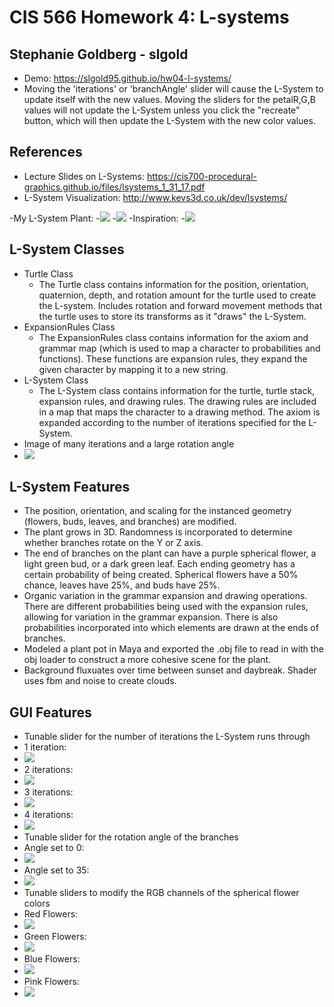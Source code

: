 # CIS 566 Homework 4: L-systems

## Stephanie Goldberg - slgold
- Demo: https://slgold95.github.io/hw04-l-systems/
- Moving the 'iterations' or 'branchAngle' slider will cause the L-System to update itself with the new values. Moving the sliders for the petalR,G,B values will not update the L-System unless you click the "recreate" button, which will then update the L-System with the new color values.

## References
- Lecture Slides on L-Systems: https://cis700-procedural-graphics.github.io/files/lsystems_1_31_17.pdf
- L-System Visualization: http://www.kevs3d.co.uk/dev/lsystems/ 

-My L-System Plant:
-![](final.png)
-![](pink2.png)
-Inspiration:
-![](Inspiration.jpg)

## L-System Classes
- Turtle Class
  - The Turtle class contains information for the position, orientation, quaternion, depth, and rotation amount for the turtle used to create the L-system. Includes rotation and forward movement methods that the turtle uses to store its transforms as it "draws" the L-System.
- ExpansionRules Class
  - The ExpansionRules class contains information for the axiom and grammar map (which is used to map a character to probabilities and functions). These functions are expansion rules, they expand the given character by mapping it to a new string.  
- L-System Class
  - The L-System class contains information for the turtle, turtle stack, expansion rules, and drawing rules. The drawing rules are included in a map that maps the character to a drawing method. The axiom is expanded according to the number of iterations specified for the L-System.
- Image of many iterations and a large rotation angle
- ![](big.png)
 
## L-System Features
- The position, orientation, and scaling for the instanced geometry (flowers, buds, leaves, and branches) are modified.
- The plant grows in 3D. Randomness is incorporated to determine whether branches rotate on the Y or Z axis.
- The end of branches on the plant can have a purple spherical flower, a light green bud, or a dark green leaf. Each ending geometry has a certain probability of being created. Spherical flowers have a 50% chance, leaves have 25%, and buds have 25%.
- Organic variation in the grammar expansion and drawing operations. There are different probabilities being used with the expansion rules, allowing for variation in the grammar expansion. There is also probabilities incorporated into which elements are drawn at the ends of branches.
- Modeled a plant pot in Maya and exported the .obj file to read in with the obj loader to construct a more cohesive scene for the plant.
- Background fluxuates over time between sunset and daybreak. Shader uses fbm and noise to create clouds.

## GUI Features
- Tunable slider for the number of iterations the L-System runs through
- 1 iteration:
- ![](iter1.png)
- 2 iterations:
- ![](iter2.png)
- 3 iterations:
- ![](iter3.png)
- 4 iterations:
- ![](iter4.png)
- Tunable slider for the rotation angle of the branches
- Angle set to 0:
- ![](angle0.png)
- Angle set to 35:
- ![](angle35.png)
- Tunable sliders to modify the RGB channels of the spherical flower colors
- Red Flowers:
- ![](red.png)
- Green Flowers:
- ![](green.png)
- Blue Flowers:
- ![](blue.png)
- Pink Flowers:
- ![](pink.png)



